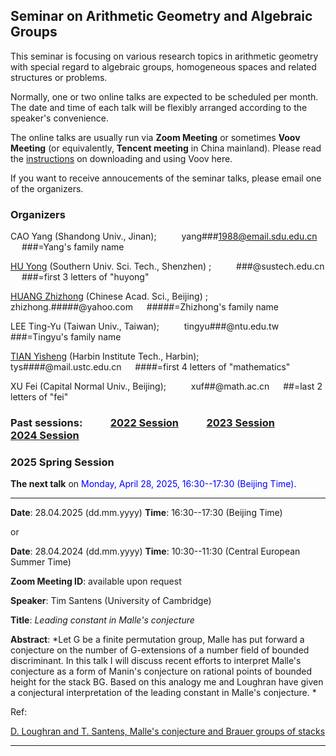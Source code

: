 ## Seminar on Arithmetic Geometry and Algebraic Groups

This seminar is focusing on various research topics in arithmetic geometry with special regard to algebraic groups, homogeneous spaces and related structures 
or problems.

Normally, one or two online talks are expected to be scheduled per month. The date and time of each talk will be flexibly arranged according to the speaker's 
convenience. 

The online talks are usually run via **Zoom Meeting** or sometimes **Voov Meeting** (or equivalently, **Tencent meeting** in China mainland). 
Please read the [instructions](https://seminaragag.github.io/VoovInstructions.pdf) on downloading and using Voov here.

If you want to receive annoucements of the seminar talks, please email one of the organizers.


### Organizers

CAO Yang (Shandong Univ., Jinan);   &emsp; &emsp;  yang###1988@email.sdu.edu.cn   &emsp; ###=Yang's family name 

[HU Yong](https://math.sustech.edu.cn/c/huyong?lang=en) (Southern Univ. Sci. Tech., Shenzhen) ;  &emsp; &emsp;  ###@sustech.edu.cn   &emsp; ###=first 3 letters of "huyong"

[HUANG Zhizhong](http://www.math.ac.cn/people/assoprof/202302/t20230228_734301.html) (Chinese Acad. Sci., Beijing) ;  &emsp; &emsp;  zhizhong.#####@yahoo.com &emsp; #####=Zhizhong's family name

LEE Ting-Yu (Taiwan Univ., Taiwan); &emsp; &emsp;  tingyu###@ntu.edu.tw   &emsp; ###=Tingyu's family name 

[TIAN Yisheng](https://sites.google.com/site/yishengtianmaths/home) (Harbin Institute Tech., Harbin);   &emsp; &emsp;  tys####@mail.ustc.edu.cn   &emsp; ####=first 4 letters of "mathematics"

XU Fei (Capital Normal Univ., Beijing);   &emsp; &emsp;  xuf##@math.ac.cn    &emsp; ##=last 2 letters of "fei"


### Past sessions:  &emsp; &emsp; [2022 Session](https://seminaragag.github.io/2022session) &emsp; &emsp; [2023 Session](https://seminaragag.github.io/2023session) &emsp; &emsp; [2024 Session](https://seminaragag.github.io/2024session)



### 2025 Spring Session 

**The next talk** on  <font color=blue>  Monday, April 28, 2025, 16:30--17:30 (Beijing Time).</font>


-----------------------------------------------------------------

**Date**: 28.04.2025 (dd.mm.yyyy)  **Time**:  16:30--17:30 (Beijing Time)

or

**Date**: 28.04.2024 (dd.mm.yyyy)  **Time**:  10:30--11:30 (Central European Summer Time)

**Zoom Meeting ID**: available upon request

**Speaker**: Tim Santens (University of Cambridge)

**Title**:  *Leading constant in Malle's conjecture*

**Abstract**:  *Let G be a finite permutation group, Malle has put forward a conjecture on the number of G-extensions of a number field of bounded discriminant. 
In this talk I will discuss recent efforts to interpret Malle's conjecture as a form of Manin's conjecture on rational points of bounded height for the stack BG. 
Based on this analogy me and Loughran have given a conjectural interpretation of the leading constant in Malle's conjecture. *

Ref:  

[D. Loughran and T. Santens, Malle's conjecture and Brauer groups of stacks](https://arxiv.org/abs/2412.04196)

-----------------------------------------------------------------



